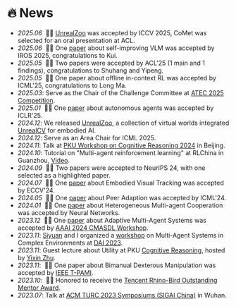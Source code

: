 # 🔥 News
- *2025.06* &nbsp;🎉🎉 [UnrealZoo](http://unrealzoo.site/) was accepted by ICCV 2025, CoMet was selected for an oral presentation at ACL.
- *2025.06* &nbsp;🎉🎉 One [paper](https://arxiv.org/abs/2505.20718) about self-improving VLM was accepted by IROS 2025, congratulations to Kui.
- *2025.05* &nbsp;🎉🎉 Two papers were accepted by ACL'25 (1 main and 1 findings), congratulations to Shuhang and Yipeng.
- *2025.05* &nbsp;🎉🎉 One paper about offline in-context RL was accepted by ICML'25, congratulations to Long Ma.
- *2025.03*: Serve as the Chair of the Challenge Committee at [ATEC 2025 Competition](https://www.atecup.cn/competitions/100009).
- *2025.01* &nbsp;🎉🎉 One [paper](https://arxiv.org/abs/2412.06435) about autonomous agents was accepted by ICLR'25.
- *2024.12*: We released [UnrealZoo](http://unrealzoo.site/), a collection of virtual worlds integrated [UnrealCV](https://unrealcv.org/) for embodied AI.
- *2024.12*: Serve as an Area Chair for ICML 2025.
- *2024.11*: Talk at [PKU Workshop on Cognitive Reasoning 2024](https://www.ai.pku.edu.cn/info/1086/3053.htm) in Beijing.
- *2024.10*: Tutorial on "Multi-agent reinforcement learning" at RLChina in Guanzhou, [Video](https://www.bilibili.com/video/BV15yBeYWEPA/?spm_id_from=333.999.0.0).
- *2024.09* &nbsp;🎉🎉 Two papers were accepted to NeurIPS 24, with one selected as a highlighted paper.
- *2024.07* &nbsp;🎉🎉 One [paper](https://arxiv.org/pdf/2404.09857) about Embodied Visual Tracking was accepted by ECCV'24.
- *2024.05* &nbsp;🎉🎉 One [paper](https://arxiv.org/abs/2402.02468) about Peer Adaption was accepted by ICML'24.
- *2024.01* &nbsp;🎉🎉 One [paper](https://papers.ssrn.com/sol3/papers.cfm?abstract_id=4437059) about Heterogeneous Multi-agent Cooperation was accepted by Neural Networks.
- *2023.12* &nbsp;🎉🎉 One [paper](https://drive.google.com/file/d/18MTVr8_vGrTrNStbF7GsoluVW-tWzuWQ/view) about Adaptive Multi-Agent Systems was accepted by [AAAI 2024 CMASDL Workshop](https://www.is3rlab.org/aaai24-cmasdl-workshop.github.io/).
- *2023.11*: [Siyuan](https://siyuanqi.github.io/) and I organized a [workshop](https://sites.google.com/view/dai-2023-masce) on Multi-Agent Systems in Complex Environments at [DAI 2023](http://www.adai.ai/dai/2023/index.html).
- *2023.11*: Guest lecture about Utility at PKU [Cognitive Reasoning](https://yzhu.io/courses/core/), hosted by [Yixin Zhu](https://yzhu.io/).
- *2023.11*: &nbsp;🎉🎉 One paper about Bimanual Dexterous Manipulation was accepted by [IEEE T-PAMI](https://ieeexplore.ieee.org/abstract/document/10343126).
- *2023.10*: &nbsp;🎉🎉 Honored to receive the [Tencent Rhino-Bird Outstanding Mentor Award](https://ur.tencent.com/article/1462).
- *2023.07*: Talk at [ACM TURC 2023 Symposiums (SIGAI China)](https://www.acmturc.com/2023/en/SIGAI_China.html) in Wuhan.

[//]: # (- *2023.07*: &nbsp;🎉🎉 One [paper]&#40;https://github.com/PKU-Alignment/ReDMan&#41; was accepted by Machine Learning &#40;Journal&#41;. )

[//]: # (- *2023.05*: Talk at [CVG group]&#40;https://cvg.ethz.ch/&#41; in ETH Zurich &#40;Online&#41;.)

[//]: # (- *2023.04*: &nbsp;🎉🎉 One [paper]&#40;https://arxiv.org/abs/2304.10773&#41; about Visual-audio Navigation was accepted by IEEE RA-L. )

[//]: # (- *2023.02*: &nbsp;🎉🎉 One [paper]&#40;&#40;https://arxiv.org/abs/2212.08641&#41;&#41; about 3D Human Pose Prior was accepted by CVPR'23. )

[//]: # (- *2023.01*: &nbsp;🎉🎉 One [paper]&#40;https://openreview.net/pdf?id=CPIy9TWFYBG&#41; about Proactive Multi-Camera Collaboration was accepted by ICLR'23. )
